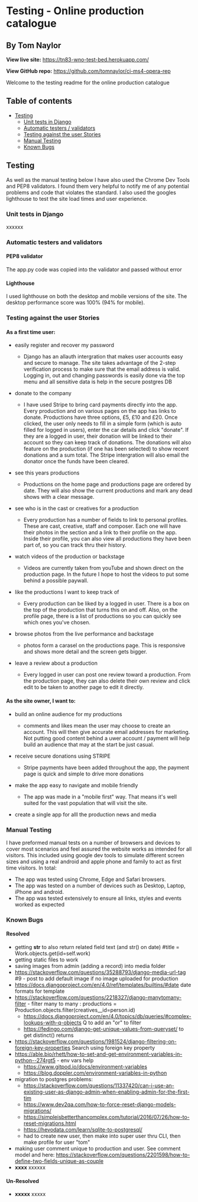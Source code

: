 # Testing - Online production catalogue
## By Tom Naylor

**View live site:** https://tn83-wno-test-bed.herokuapp.com/

**View GitHub repo:** https://github.com/tomnaylor/ci-ms4-opera-rep


Welcome to the testing readme for the online production catalogue


## Table of contents
* [Testing](#testing)
  * [Unit tests in Django](#unit-tests-in-django)
  * [Automatic testers / validators](#automatic-testers-and-validators)
  * [Testing against the user Stories](#testing-against-the-user-stories)
  * [Manual Testing](#manual-testing)
  * [Known Bugs](#known-bugs)


## Testing

As well as the manual testing below I have also used the Chrome Dev Tools and PEP8 validators. I found them very helpful to notify me of any potential problems and code that violates the standard. I also used the googles lighthouse to test the site load times and user experience.

### Unit tests in Django

xxxxxx



### Automatic testers and validators

#### PEP8 validator
The app.py code was copied into the validator and passed without error

#### Lighthouse
I used lighthouse on both the desktop and mobile versions of the site. The desktop performance score was 100% (94% for mobile).


### Testing against the user Stories
#### As a first time user:

* easily register and recover my password
    * Django has an allauth intergration that makes user accounts easy and secure to manage. The site takes advantage of the 2-step verification process to make sure that the email address is valid. Logging in, out and changing passwords is easily done via the top menu and all sensitive data is help in the secure postgres DB

* donate to the company
    * I have used Stripe to bring card payments directly into the app. Every production and on various pages on the app has links to donate. Productions have three options, £5, £10 and £20. Once clicked, the user only needs to fill in a simple form (which is auto filled for logged in users), enter the car details and click "donate". If they are a logged in user, their donation will be linked to their account so they can keep track of donations. The donations will also feature on the production (if one has been selected) to show recent donations and a sum total. The Stripe intergration will also email the donator once the funds have been cleared.

* see this years productions
    * Productions on the home page and productions page are ordered by date. They will also show the current productions and mark any dead shows with a clear message. 

* see who is in the cast or creatives for a production
    * Every production has a number of fields to link to personal profiles. These are cast, creative, staff and composer. Each one will have their photos in the section and a link to their profile on the app. Inside their profile, you can also view all productions they have been part of, so you can track thru their history.

* watch videos of the production or backstage
    * Videos are currently taken from youTube and shown direct on the production page. In the future I hope to host the videos to put some behind a possible paywall.

* like the productions I want to keep track of
    * Every production can be liked by a logged in user. There is a box on the top of the production that turns this on and off. Also, on the profile page, there is a list of productions so you can quickly see which ones you've chosen.

* browse photos from the live performance and backstage
    * photos form a carasel on the productions page. This is responsive and shows more detail and the screen gets bigger.

* leave a review about a production
    * Every logged in user can post one review toward a production. From the production page, they can also delete their own review and click edit to be taken to another page to edit it directly.


#### As the site owner, I want to:
* build an online audience for my productions
    * comments and likes mean the user may choose to create an account. This will then give accurate email addresses for marketing. Not putting good content behind a uwer account / payment will help build an audience that may at the start be just casual.

* receive secure donations using STRIPE
    * Stripe payments have been added throughout the app, the payment page is quick and simple to drive more donations

* make the app easy to navigate and mobile friendly
    * The app was made in a "mobile first" way. That means it's well suited for the vast population that will visit the site.
* create a single app for alll the production news and media




### Manual Testing
I have preformed manual tests on a number of browsers and devices to cover most scenarios and feel assured the website works as intended for all visitors. This included using google dev tools to simulate different screen sizes and using a real android and apple phone and family to act as first time visitors. In total:

* The app was tested using Chrome, Edge and Safari browsers.
* The app was tested on a number of devices such as Desktop, Laptop, iPhone and android.
* The app was tested extensively to ensure all links, styles and events worked as expected


### Known Bugs

#### Resolved
* getting __str__ to also return related field text (and str() on date) #title = Work.objects.get(id=self.work)
* getting static files to work
* saving images from admin (adding a record) into media folder
* https://stackoverflow.com/questions/35288793/django-media-url-tag #9 - post to add default image if no image uploaded for production
* https://docs.djangoproject.com/en/4.0/ref/templates/builtins/#date date formats for template
* https://stackoverflow.com/questions/2218327/django-manytomany-filter - filter many to many : productions = Production.objects.filter(creatives__id=person.id)
    * https://docs.djangoproject.com/en/4.0/topics/db/queries/#complex-lookups-with-q-objects Q to add an "or" to filter
    * https://fedingo.com/django-get-unique-values-from-queryset/ to get distinct() returns
* https://stackoverflow.com/questions/1981524/django-filtering-on-foreign-key-properties Search using foreign key property
* https://able.bio/rhett/how-to-set-and-get-environment-variables-in-python--274rgt5 - env vars help
    * https://www.gitpod.io/docs/environment-variables
    * https://blog.doppler.com/environment-variables-in-python
* migration to postgres problems:
    * https://stackoverflow.com/questions/11337420/can-i-use-an-existing-user-as-django-admin-when-enabling-admin-for-the-first-tim
    * https://www.dev2qa.com/how-to-force-reset-django-models-migrations/
    * https://simpleisbetterthancomplex.com/tutorial/2016/07/26/how-to-reset-migrations.html
    * https://hevodata.com/learn/sqlite-to-postgresql/
    * had to create new user, then make into super user thru CLI, then make profile for user "tom"
* making user comment unique to production and user. See comment model and here: https://stackoverflow.com/questions/2201598/how-to-define-two-fields-unique-as-couple
* **xxxx** xxxxxx



#### Un-Resolved

* **xxxxx** xxxxx
